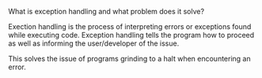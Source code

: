What is exception handling and what problem does it solve?

Exection handling is the process of interpreting errors or exceptions found while executing code. Exception handling tells the program how to proceed as well as informing the user/developer of the issue.

This solves the issue of programs grinding to a halt when encountering an error.